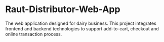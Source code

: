 # Raut-Distributor-Web-App
The web application designed for dairy business. This project integrates frontend and backend technologies to support  add-to-cart, checkout and online transaction process.

